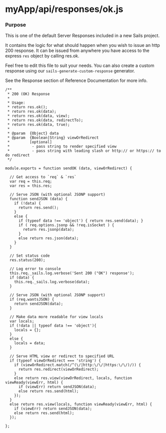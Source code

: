 # myApp/api/responses/ok.js
### Purpose

This is one of the default Server Responses included in a new Sails project.

It contains the logic for what should happen when you wish to issue an http 200 response. It can be issued from anywhere you have access to the express `res` object by calling res.ok.

Feel free to edit this file to suit your needs.  You can also create a custom response using our `sails-generate-custom-response` generator.

See the Response section of Reference Documentation for more info.


<docmeta name="displayName" value="ok.js">

```
/**
 * 200 (OK) Response
 *
 * Usage:
 * return res.ok();
 * return res.ok(data);
 * return res.ok(data, view);
 * return res.ok(data, redirectTo);
 * return res.ok(data, true);
 *
 * @param  {Object} data
 * @param  {Boolean|String} viewOrRedirect
 *         [optional]
 *          - pass string to render specified view
 *          - pass string with leading slash or http:// or https:// to do redirect
 */

module.exports = function sendOK (data, viewOrRedirect) {

  // Get access to `req` & `res`
  var req = this.req;
  var res = this.res;

  // Serve JSON (with optional JSONP support)
  function sendJSON (data) {
    if (!data) {
      return res.send();
    }
    else {
      if (typeof data !== 'object') { return res.send(data); }
      if ( req.options.jsonp && !req.isSocket ) {
        return res.jsonp(data);
      }
      else return res.json(data);
    }
  }

  // Set status code
  res.status(200);

  // Log error to console
  this.req._sails.log.verbose('Sent 200 ("OK") response');
  if (data) {
    this.req._sails.log.verbose(data);
  }

  // Serve JSON (with optional JSONP support)
  if (req.wantsJSON) {
    return sendJSON(data);
  }

  // Make data more readable for view locals
  var locals;
  if (!data || typeof data !== 'object'){
    locals = {};
  }
  else {
    locals = data;
  }

  // Serve HTML view or redirect to specified URL
  if (typeof viewOrRedirect === 'string') {
    if (viewOrRedirect.match(/^(\/|http:\/\/|https:\/\/)/)) {
      return res.redirect(viewOrRedirect);
    }
    else return res.view(viewOrRedirect, locals, function viewReady(viewErr, html) {
      if (viewErr) return sendJSON(data);
      else return res.send(html);
    });
  }
  else return res.view(locals, function viewReady(viewErr, html) {
    if (viewErr) return sendJSON(data);
    else return res.send(html);
  });

};

```
